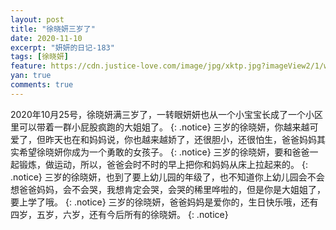 ```yaml
---
layout: post
title: "徐晓妍三岁了"
date: 2020-11-10
excerpt: "妍妍的日记-183"
tags: [徐晓妍]
feature: https://cdn.justice-love.com/image/jpg/xktp.jpg?imageView2/1/w/1200/h/500
yan: true
comments: true
---
```

2020年10月25号，徐晓妍满三岁了，一转眼妍妍也从一个小宝宝长成了一个小区里可以带着一群小屁股疯跑的大姐姐了。
{: .notice}
三岁的徐晓妍，你越来越可爱了，但昨天也在和妈妈说，你也越来越娇了，还很胆小，还很怕生，爸爸妈妈其实希望徐晓妍你成为一个勇敢的女孩子。
{: .notice}
三岁的徐晓妍，要和爸爸一起锻炼，做运动，所以，爸爸会时不时的早上把你和妈妈从床上拉起来的。
{: .notice}
三岁的徐晓妍，也到了要上幼儿园的年级了，也不知道你上幼儿园会不会想爸爸妈妈，会不会哭，我想肯定会哭，会哭的稀里哗啦的，但是你是大姐姐了，要上学了哦。
{: .notice}
三岁的徐晓妍，爸爸妈妈是爱你的，生日快乐哦，还有四岁，五岁，六岁，还有今后所有的徐晓妍。
{: .notice}
